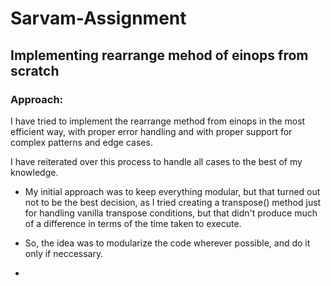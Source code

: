 # Sarvam-Assignment

## Implementing rearrange mehod of einops from scratch

### Approach:

I have tried to implement the rearrange method from einops in the most efficient way, with proper error handling and with proper support for complex patterns and edge cases.

I have reiterated over this process to handle all cases to the best of my knowledge.

- My initial approach was to keep everything modular, but that turned out not to be the best decision, as I tried creating a transpose() method just for handling vanilla transpose conditions, but that didn't produce much of a difference in terms of the time taken to execute.

- So, the idea was to modularize the code wherever possible, and do it only if neccessary.

- 


